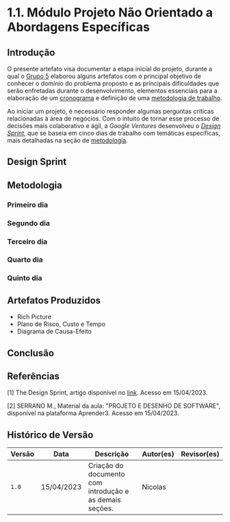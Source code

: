 # 1.1. Módulo Projeto Não Orientado a Abordagens Específicas

## Introdução

O presente artefato visa documentar a etapa inicial do projeto, durante a qual
o [Grupo 5](../README.md#alunos) elaborou alguns artefatos com o principal objetivo de conhecer o domínio do problema
proposto e as principais dificuldades que serão enfretadas durante o desenvolvimento, elementos essenciais para a
elaboração de um [cronograma](../Planejamento/Cronograma.md) e definição de
uma [metodologia de trabalho](./1.2.ProcessosMetodologiasAbordagens.md).

Ao iniciar um projeto, é necessário responder algumas perguntas críticas relacionadas à área de negócios. Com o intuito
de tornar esse processo de decisões mais colaborativo e ágil, a _Google Ventures_ desenvolveu o [_Design
Sprint_](#design-sprint), que se baseia em cinco dias de trabalho com temáticas específicas, mais detalhadas na seção
de [metodologia](#metodologia).

## Design Sprint

## Metodologia

### Primeiro dia

### Segundo dia

### Terceiro dia

### Quarto dia

### Quinto dia

## Artefatos Produzidos

[//]: # (@TODO: inserir o link para os artefatos)

- Rich Picture
- Plano de Risco, Custo e Tempo
- Diagrama de Causa-Efeito

## Conclusão

## Referências

[1] The Design Sprint, artigo disponível no [link](http://www.gv.com/sprint/). Acesso em 15/04/2023.

[2] SERRANO M., Material da aula: "PROJETO E DESENHO DE SOFTWARE", disponível na plataforma Aprender3. Acesso em
15/04/2023.

## Histórico de Versão

| Versão | Data       | Descrição                                               | Autor(es) | Revisor(es) |
|--------|------------|---------------------------------------------------------|-----------|-------------|
| `1.0`  | 15/04/2023 | Criação do documento com introdução e as demais seções. | Nicolas   |             |